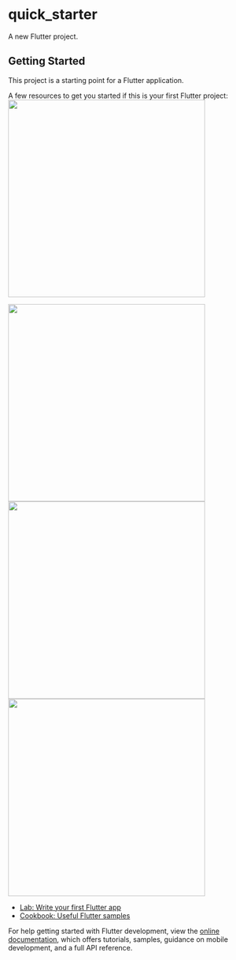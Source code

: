 # quick_starter

A new Flutter project.

## Getting Started

This project is a starting point for a Flutter application.

A few resources to get you started if this is your first Flutter project:
<img src="https://github.com/DarshanPatel311/Dart/assets/143177575/5c8c72c5-5ab3-4771-95f1-e422108c7fc5" width="400">


<img src="https://github.com/DarshanPatel311/Dart/assets/143177575/3582f648-ac71-45dc-be3f-751ed26fe000" width="400">

<img src="https://github.com/DarshanPatel311/Dart/assets/143177575/bcf14739-c29b-493b-a0c0-b76211976f33" width="400">

<img src="https://github.com/DarshanPatel311/Dart/assets/143177575/a33f7d35-ece2-405d-a559-3ac6ba324c8d" width="400">


- [Lab: Write your first Flutter app](https://docs.flutter.dev/get-started/codelab)
- [Cookbook: Useful Flutter samples](https://docs.flutter.dev/cookbook)

For help getting started with Flutter development, view the
[online documentation](https://docs.flutter.dev/), which offers tutorials,
samples, guidance on mobile development, and a full API reference.
